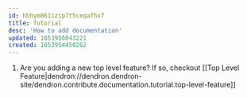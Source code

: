 ```yaml
---
id: hhhym861izip7t5ceqafhx7
title: Tutorial
desc: 'How to add documentation'
updated: 1653956043221
created: 1653954450262
---
```


1. Are you adding a new top level feature? If so, checkout [[Top Level Feature|dendron://dendron.dendron-site/dendron.contribute.documentation.tutorial.top-level-feature]]